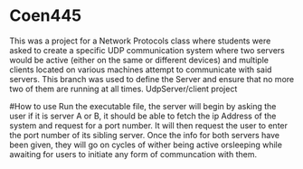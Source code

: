 # Coen445
This was a project for a Network Protocols class where students were asked to create a specific UDP communication system where two servers would be active (either on the same or different devices) and multiple clients located on various machines attempt to communicate with said servers. This branch was used to define the Server and ensure that no more two of them are running at all times.
UdpServer/client project

#How to use
Run the executable file, the server will begin by asking the user if it is server A or B, it should be able to fetch the ip Address of the system and request for a port number. It will then request the user to enter the port number of its sibling server. Once the info for both servers have been given, they will go on cycles of wither being active orsleeping while awaiting for users to initiate any form of communcation with them. 
